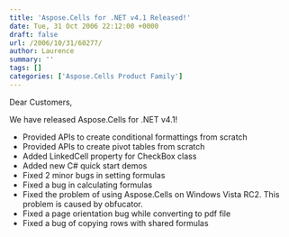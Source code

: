 ```yaml
---
title: 'Aspose.Cells for .NET v4.1 Released!'
date: Tue, 31 Oct 2006 22:12:00 +0000
draft: false
url: /2006/10/31/60277/
author: Laurence
summary: ''
tags: []
categories: ['Aspose.Cells Product Family']
---
```


Dear Customers,

We have released Aspose.Cells for .NET v4.1!

*   Provided APIs to create conditional formattings from scratch
*   Provided APIs to create pivot tables from scratch
*   Added LinkedCell property for CheckBox class
*   Added new C# quick start demos
*   Fixed 2 minor bugs in setting formulas
*   Fixed a bug in calculating formulas
*   Fixed the problem of using Aspose.Cells on Windows Vista RC2. This problem is caused by obfucator.
*   Fixed a page orientation bug while converting to pdf file
*   Fixed a bug of copying rows with shared formulas








